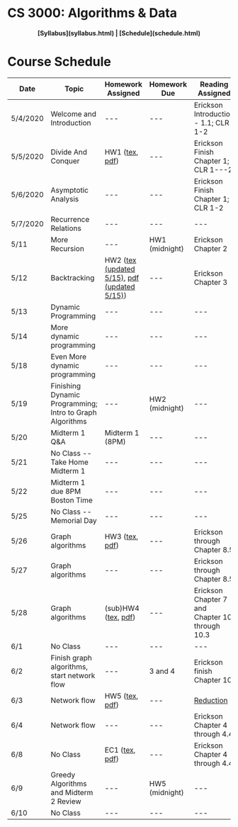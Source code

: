 ## <a name="CS3000 --- Algorithms & Data --- Summer 1"></a> 

# CS 3000: Algorithms & Data

<h4 align="center"> [Syllabus](syllabus.html) | [Schedule](schedule.html) </h4>

# Course Schedule

|Date|Topic|Homework Assigned|Homework Due | Reading Assigned | Slides Before | Slides After |
| ------| ------ |       ------       |     ------     |        ------       |      ------      |     ------      |
| 5/4/2020 | Welcome and Introduction | --- | --- | Erickson Introduction - 1.1; CLR 1-2 | [pdf](slides/Lecture01.pdf)| [pdf](slides/Lecture01_withNotes.pdf) |
| 5/5/2020 | Divide And Conquer | HW1 ([tex](homework/hw1.tex), [pdf](homework/hw1.pdf)) | --- | Erickson Finish Chapter 1; CLR 1---2 | [pdf](slides/Lecture02.pdf) | [pdf](slides/Lecture02_withNotes.pdf) |  
| 5/6/2020 | Asymptotic Analysis | --- | --- | Erickson Finish Chapter 1; CLR 1-2 | [pdf](slides/Lecture03.pdf) | [pdf](slides/Lecture03_withNotes.pdf) |  
| 5/7/2020 | Recurrence Relations | --- | --- | --- | [pdf](slides/Lecture04.pdf) | [pdf](slides/Lecture04_withNotes.pdf) | 
| 5/11 | More Recursion | --- | HW1 (midnight) | Erickson Chapter 2 | [pdf](slides/Lecture05.pdf) | [pdf](slides/Lecture05_withNotes.pdf)  |
|5/12|Backtracking |HW2 ([tex (updated 5/15)](homework/hw2_updated.tex), [pdf (updated 5/15)](homework/hw2_updated.pdf)) | --- | Erickson Chapter 3 | [pdf](slides/Lecture06.pdf) | [pdf](slides/Lecture06_withNotes.pdf) |
|5/13|Dynamic Programming|---| --- | --- | [pdf](slides/Lecture07.pdf) | [pdf](slides/Lecture07_withNotes.pdf) |
|5/14|More dynamic programming|---| --- | --- | [pdf](slides/Lecture08.pdf) | [pdf](slides/Lecture08_withNotes.pdf) |
|5/18|Even More dynamic programming|---| --- | --- | [pdf](slides/Lecture09.pdf) | [pdf](slides/Lecture09_withNotes.pdf) |
|5/19|Finishing Dynamic Programming; Intro to Graph Algorithms|---| HW2 (midnight) | --- | [pdf](slides/Lecture10.pdf) | [pdf](slides/Lecture10_withNotes.pdf) |
|5/20| Midterm 1 Q&A| Midterm 1 (8PM) | --- | --- | [pdf](slides/Lecture11.pdf) | [pdf](slides/Lecture11_withNotes.pdf) |
|5/21| No Class -- Take Home Midterm 1 |---| --- | --- | --- | --- |
|5/22| Midterm 1 due 8PM Boston Time |---| --- | --- | --- | --- |
|5/25| No Class -- Memorial Day|---| --- | --- | --- | --- |
|5/26|Graph algorithms| HW3 ([tex](homework/hw3.tex), [pdf](homework/hw3.pdf))| --- | Erickson through Chapter 8.5 | [pdf](slides/Lecture12.pdf) | [pdf](slides/Lecture12_withNotes.pdf) |
|5/27|Graph algorithms| --- | --- | Erickson through Chapter 8.5 | [pdf](slides/Lecture13.pdf) | [pdf](slides/Lecture13_withNotes.pdf) |
|5/28|Graph algorithms| (sub)HW4 ([tex](homework/hw4.tex), [pdf](homework/hw4.pdf))  | --- | Erickson Chapter 7 and Chapter 10 through 10.3 | [pdf](slides/Lecture14.pdf) | [pdf](slides/Lecture14_withNotes.pdf) |
|6/1|No Class|---| --- | --- | --- | --- |
|6/2|Finish graph algorithms, start network flow|---|3 and 4| Erickson finish Chapter 10|[pptx](slides/Lecture15.pptx)|---|
|6/3|Network flow|HW5 ([tex](homework/hw5.tex), [pdf](homework/hw5.pdf))|---| [Reduction](https://en.wikipedia.org/wiki/Reduction_(complexity))|[pdf](slides/Lecture16.pdf)|[pdf](slides/Lecture16_withNotes.pdf)|
|6/4|Network flow|---|---| Erickson Chapter 4 through 4.4 |[pdf](slides/Lecture17.pdf)|[pdf](slides/Lecture17_withNotes.pdf)|
|6/8|No Class|EC1 ([tex](homework/ec1.tex), [pdf](homework/ec1.pdf))|---| Erickson Chapter 4 through 4.4 | --- | --- |
|6/9|Greedy Algorithms and Midterm 2 Review|---|HW5 (midnight)|---| [pdf](slides/Lecture18.pdf) | [pdf](slides/Lecture18_withNotes.pdf) |
|6/10|No Class|---|---|---| --- | --- |



[//]: # (||5/27|Network Flow|---| --- | --- | --- | --- |
|5/28|Network Flow|---| --- | --- | --- | --- |
|6/1|Network Flow|---| --- | --- | --- | --- |
|6/2|Network Flow|---| --- | --- | --- | --- |
|6/3|Introduction to Greedy Algorithms; Midterm 2 review|---| --- | --- | --- | --- |
|6/4|MIDTERM 2 |---| --- | --- | --- | --- |
|6/8|Greedy Algorithms|---| --- | --- | --- | --- |
|6/9|Greedy Algorithms|---| --- | --- | --- | --- |
|6/10|Greedy Algorithms|---| --- | --- | --- | --- |
|6/11|Information Theory|---| --- | --- | --- | --- |
|6/15|Information Theory|---| --- | --- | --- | --- |
|6/16|Complexity|---| --- | --- | --- | --- |
|6/17|Complexity|---| --- | --- | --- | --- 
|6/18|Final Exam Review|---| --- | --- | --- | --- |)
